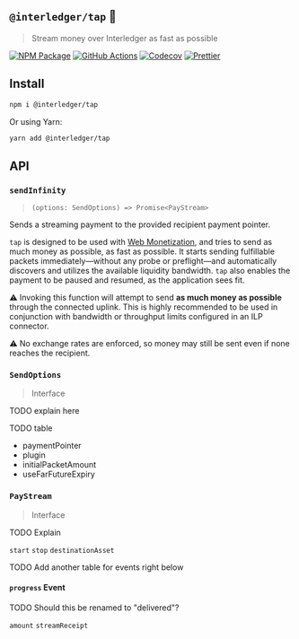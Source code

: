 ## `@interledger/tap` :shower:

> Stream money over Interledger as fast as possible

[![NPM Package](https://img.shields.io/npm/v/@interledger/tap.svg?style=flat&logo=npm)](https://npmjs.org/package/@interledger/tap)
[![GitHub Actions](https://img.shields.io/github/workflow/status/interledgerjs/interledgerjs/master.svg?style=flat&logo=github)](https://github.com/interledgerjs/interledgerjs/actions?query=workflow%3Amaster)
[![Codecov](https://img.shields.io/codecov/c/github/interledgerjs/interledgerjs/master.svg?logo=codecov&flag=tap)](https://codecov.io/gh/interledgerjs/interledgerjs/tree/master/packages/tap/src)
[![Prettier](https://img.shields.io/badge/code_style-prettier-brightgreen.svg)](https://prettier.io/)

## Install

```bash
npm i @interledger/tap
```

Or using Yarn:

```bash
yarn add @interledger/tap
```

## API

### `sendInfinity`

> `(options: SendOptions) => Promise<PayStream>`

Sends a streaming payment to the provided recipient payment pointer.

`tap` is designed to be used with [Web Monetization](https://webmonetization.org/), and tries to send as much money as possible, as fast as possible. It starts sending fulfillable packets immediately&mdash;without any probe or preflight&mdash;and automatically discovers and utilizes the available liquidity bandwidth. `tap` also enables the payment to be paused and resumed, as the application sees fit.

:warning: Invoking this function will attempt to send **as much money as possible** through the connected uplink. This is highly recommended to be used in conjunction with bandwidth or throughput limits configured in an ILP connector.

:warning: No exchange rates are enforced, so money may still be sent even if none reaches the recipient.

### `SendOptions`

> Interface

TODO explain here

TODO table

- paymentPointer
- plugin
- initialPacketAmount
- useFarFutureExpiry

### `PayStream`

> Interface

TODO Explain

`start`
`stop`
`destinationAsset`

TODO Add another table for events right below

#### `progress` Event

TODO Should this be renamed to "delivered"?

`amount`
`streamReceipt`
